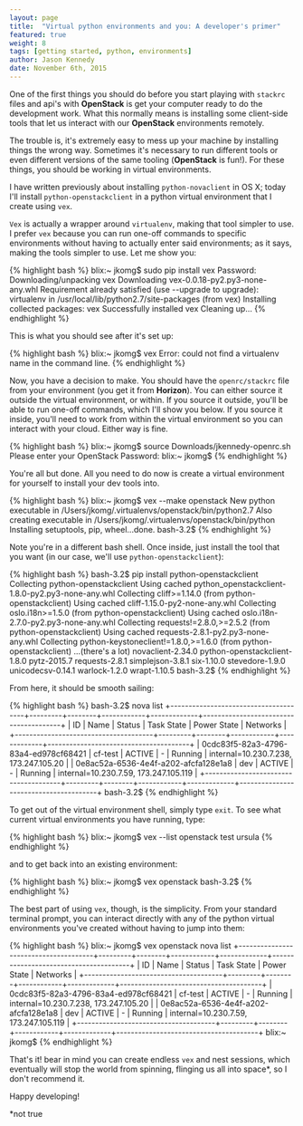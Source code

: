 ```yaml
---
layout: page
title:  "Virtual python environments and you: A developer's primer"
featured: true
weight: 8
tags: [getting started, python, environments]
author: Jason Kennedy
date: November 6th, 2015
---
```


One of the first things you should do before you start playing with `stackrc` files and api's with **OpenStack** is get your computer ready to do the development work. What this normally means is installing some client-side tools that let us interact with our **OpenStack** environments remotely.

The trouble is, it's extremely easy to mess up your machine by installing things the wrong way. Sometimes it's necessary to run different tools or even different versions of the same tooling (**OpenStack** is fun!). For these things, you should be working in virtual environments.

I have written previously about installing `python-novaclient` in OS X; today I'll install `python-openstackclient` in a python virtual environment that I create using `vex`.

`Vex` is actually a wrapper around `virtualenv`, making that tool simpler to use. I prefer `vex` because you can run one-off commands to specific environments without having to actually enter said environments; as it says, making the tools simpler to use. Let me show you:

{% highlight bash %}
blix:~ jkomg$ sudo pip install vex
Password:
Downloading/unpacking vex
  Downloading vex-0.0.18-py2.py3-none-any.whl
Requirement already satisfied (use --upgrade to upgrade): virtualenv in /usr/local/lib/python2.7/site-packages (from vex)
Installing collected packages: vex
Successfully installed vex
Cleaning up...
{% endhighlight %}

This is what you should see after it's set up:

{% highlight bash %}
blix:~ jkomg$ vex
Error: could not find a virtualenv name in the command line.
{% endhighlight %}

Now, you have a decision to make. You should have the `openrc/stackrc` file from your environment (you get it from **Horizon**). You can either source it outside the virtual environment, or within. If you source it outside, you'll be able to run one-off commands, which I'll show you below. If you source it inside, you'll need to work from within the virtual environment so you can interact with your cloud. Either way is fine.

{% highlight bash %}
blix:~ jkomg$ source Downloads/jkennedy-openrc.sh
Please enter your OpenStack Password:
blix:~ jkomg$
{% endhighlight %}

You're all but done. All you need to do now is create a virtual environment for yourself to install your dev tools into.

{% highlight bash %}
blix:~ jkomg$ vex --make openstack
New python executable in /Users/jkomg/.virtualenvs/openstack/bin/python2.7
Also creating executable in /Users/jkomg/.virtualenvs/openstack/bin/python
Installing setuptools, pip, wheel...done.
bash-3.2$
{% endhighlight %}

Note you're in a different bash shell. Once inside, just install the tool that you want (in our case, we'll use `python-openstackclient`):

{% highlight bash %}
bash-3.2$ pip install python-openstackclient
Collecting python-openstackclient
  Using cached python_openstackclient-1.8.0-py2.py3-none-any.whl
Collecting cliff>=1.14.0 (from python-openstackclient)
  Using cached cliff-1.15.0-py2-none-any.whl
Collecting oslo.i18n>=1.5.0 (from python-openstackclient)
  Using cached oslo.i18n-2.7.0-py2.py3-none-any.whl
Collecting requests!=2.8.0,>=2.5.2 (from python-openstackclient)
  Using cached requests-2.8.1-py2.py3-none-any.whl
Collecting python-keystoneclient!=1.8.0,>=1.6.0 (from python-openstackclient)
...(there's a lot)
novaclient-2.34.0 python-openstackclient-1.8.0 pytz-2015.7 requests-2.8.1 simplejson-3.8.1 six-1.10.0 stevedore-1.9.0 unicodecsv-0.14.1 warlock-1.2.0 wrapt-1.10.5
bash-3.2$
{% endhighlight %}

From here, it should be smooth sailing:

{% highlight bash %}
bash-3.2$ nova list
+--------------------------------------+---------+--------+------------+-------------+---------------------------------------+
| ID                                   | Name    | Status | Task State | Power State | Networks                              |
+--------------------------------------+---------+--------+------------+-------------+---------------------------------------+
| 0cdc83f5-82a3-4796-83a4-ed978cf68421 | cf-test | ACTIVE | -          | Running     | internal=10.230.7.238, 173.247.105.20 |
| 0e8ac52a-6536-4e4f-a202-afcfa128e1a8 | dev     | ACTIVE | -          | Running     | internal=10.230.7.59, 173.247.105.119 |
+--------------------------------------+---------+--------+------------+-------------+---------------------------------------+
bash-3.2$
{% endhighlight %}

To get out of the virtual environment shell, simply type `exit`. To see what current virtual environments you have running, type:

{% highlight bash %}
blix:~ jkomg$ vex --list
openstack
test
ursula
{% endhighlight %}

and to get back into an existing environment:

{% highlight bash %}
blix:~ jkomg$ vex openstack
bash-3.2$
{% endhighlight %}

The best part of using `vex`, though, is the simplicity. From your standard terminal prompt, you can interact directly with any of the python virtual environments you've created without having to jump into them:

{% highlight bash %}
blix:~ jkomg$ vex openstack nova list
+--------------------------------------+---------+--------+------------+-------------+---------------------------------------+
| ID                                   | Name    | Status | Task State | Power State | Networks                              |
+--------------------------------------+---------+--------+------------+-------------+---------------------------------------+
| 0cdc83f5-82a3-4796-83a4-ed978cf68421 | cf-test | ACTIVE | -          | Running     | internal=10.230.7.238, 173.247.105.20 |
| 0e8ac52a-6536-4e4f-a202-afcfa128e1a8 | dev     | ACTIVE | -          | Running     | internal=10.230.7.59, 173.247.105.119 |
+--------------------------------------+---------+--------+------------+-------------+---------------------------------------+
blix:~ jkomg$
{% endhighlight %}

That's it! bear in mind you can create endless `vex` and nest sessions, which  eventually will stop the world from spinning, flinging us all into space*, so I don't recommend it.

Happy developing!

*not true
